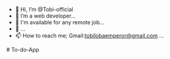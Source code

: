 - 👋 Hi, I’m @Tobi-official
- 👀 I’m a web developer...
- 🌱 I'm available for any remote job...
- 💞️ ...
- 📫 How to reach me; Gmail:tobilobaemperor@gmail.com ...

<!---
Tobi-official/Tobi-official is a ✨ special ✨ repository because its `README.md` (this file) appears on your GitHub profile.
You can click the Preview link to take a look at your changes.
--->
#   T o - d o - A p p  
 